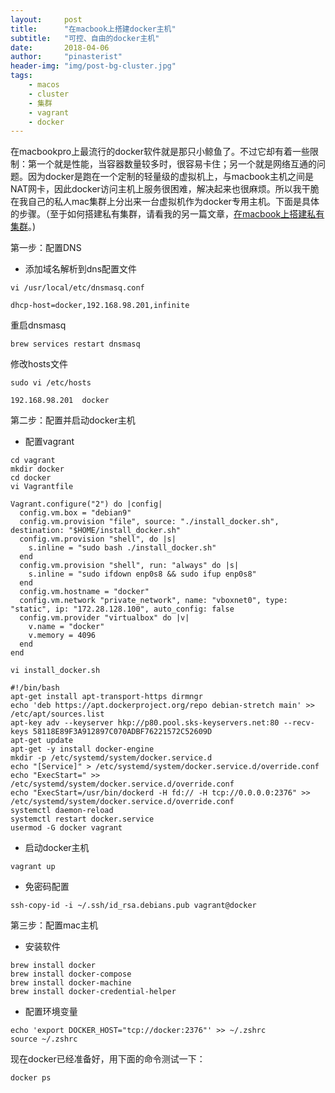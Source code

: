 ```yaml
---
layout:     post
title:      "在macbook上搭建docker主机"
subtitle:   "可控、自由的docker主机"
date:       2018-04-06
author:     "pinasterist"
header-img: "img/post-bg-cluster.jpg"
tags:
    - macos
    - cluster
    - 集群
    - vagrant
    - docker
---
```


在macbookpro上最流行的docker软件就是那只小鲸鱼了。不过它却有着一些限制：第一个就是性能，当容器数量较多时，很容易卡住；另一个就是网络互通的问题。因为docker是跑在一个定制的轻量级的虚拟机上，与macbook主机之间是NAT网卡，因此docker访问主机上服务很困难，解决起来也很麻烦。所以我干脆在我自己的私人mac集群上分出来一台虚拟机作为docker专用主机。下面是具体的步骤。（至于如何搭建私有集群，请看我的另一篇文章，[在macbook上搭建私有集群](http://blog.pinasterist.ml/2018/04/05/build-maccluster/)。)

第一步：配置DNS
- 添加域名解析到dns配置文件
```shell
vi /usr/local/etc/dnsmasq.conf
```
```
dhcp-host=docker,192.168.98.201,infinite
```
重启dnsmasq
```shell
brew services restart dnsmasq
```
修改hosts文件
```shell
sudo vi /etc/hosts
```
```
192.168.98.201  docker
```

第二步：配置并启动docker主机
- 配置vagrant
```shell
cd vagrant
mkdir docker
cd docker
vi Vagrantfile
```
```
Vagrant.configure("2") do |config|
  config.vm.box = "debian9"
  config.vm.provision "file", source: "./install_docker.sh", destination: "$HOME/install_docker.sh"
  config.vm.provision "shell", do |s|
    s.inline = "sudo bash ./install_docker.sh"
  end
  config.vm.provision "shell", run: "always" do |s|
    s.inline = "sudo ifdown enp0s8 && sudo ifup enp0s8"
  end
  config.vm.hostname = "docker"
  config.vm.network "private_network", name: "vboxnet0", type: "static", ip: "172.28.128.100", auto_config: false
  config.vm.provider "virtualbox" do |v|
    v.name = "docker"
    v.memory = 4096
  end
end
```
```shell
vi install_docker.sh
```
```
#!/bin/bash
apt-get install apt-transport-https dirmngr
echo 'deb https://apt.dockerproject.org/repo debian-stretch main' >> /etc/apt/sources.list
apt-key adv --keyserver hkp://p80.pool.sks-keyservers.net:80 --recv-keys 58118E89F3A912897C070ADBF76221572C52609D
apt-get update
apt-get -y install docker-engine
mkdir -p /etc/systemd/system/docker.service.d
echo "[Service]" > /etc/systemd/system/docker.service.d/override.conf
echo "ExecStart=" >> /etc/systemd/system/docker.service.d/override.conf
echo "ExecStart=/usr/bin/dockerd -H fd:// -H tcp://0.0.0.0:2376" >> /etc/systemd/system/docker.service.d/override.conf
systemctl daemon-reload
systemctl restart docker.service
usermod -G docker vagrant
```
- 启动docker主机
```shell
vagrant up
```
- 免密码配置
```shell
ssh-copy-id -i ~/.ssh/id_rsa.debians.pub vagrant@docker
```

第三步：配置mac主机
- 安装软件
```shell
brew install docker
brew install docker-compose
brew install docker-machine
brew install docker-credential-helper
```
- 配置环境变量
```shell
echo 'export DOCKER_HOST="tcp://docker:2376"' >> ~/.zshrc
source ~/.zshrc
```

现在docker已经准备好，用下面的命令测试一下：
```shell
docker ps
```


